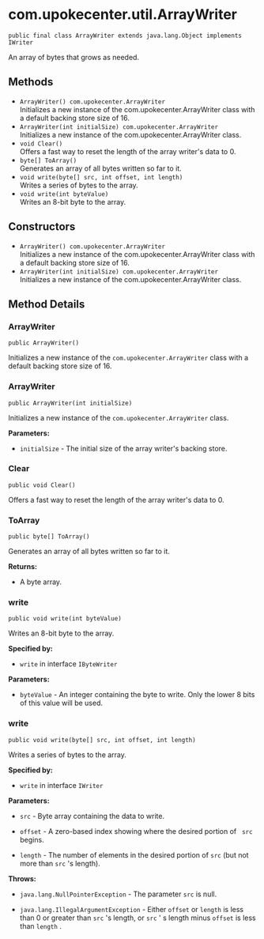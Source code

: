 # com.upokecenter.util.ArrayWriter

    public final class ArrayWriter extends java.lang.Object implements IWriter

An array of bytes that grows as needed.

## Methods

* `ArrayWriter() com.upokecenter.ArrayWriter`<br>
 Initializes a new instance of the com.upokecenter.ArrayWriter class
 with a default backing store size of 16.
* `ArrayWriter​(int initialSize) com.upokecenter.ArrayWriter`<br>
 Initializes a new instance of the com.upokecenter.ArrayWriter class.
* `void Clear()`<br>
 Offers a fast way to reset the length of the array writer's data to 0.
* `byte[] ToArray()`<br>
 Generates an array of all bytes written so far to it.
* `void write​(byte[] src,
     int offset,
     int length)`<br>
 Writes a series of bytes to the array.
* `void write​(int byteValue)`<br>
 Writes an 8-bit byte to the array.

## Constructors

* `ArrayWriter() com.upokecenter.ArrayWriter`<br>
 Initializes a new instance of the com.upokecenter.ArrayWriter class
 with a default backing store size of 16.
* `ArrayWriter​(int initialSize) com.upokecenter.ArrayWriter`<br>
 Initializes a new instance of the com.upokecenter.ArrayWriter class.

## Method Details

### ArrayWriter
    public ArrayWriter()
Initializes a new instance of the <code>com.upokecenter.ArrayWriter</code> class
 with a default backing store size of 16.
### ArrayWriter
    public ArrayWriter​(int initialSize)
Initializes a new instance of the <code>com.upokecenter.ArrayWriter</code> class.

**Parameters:**

* <code>initialSize</code> - The initial size of the array writer's backing store.

### Clear
    public void Clear()
Offers a fast way to reset the length of the array writer's data to 0.
### ToArray
    public byte[] ToArray()
Generates an array of all bytes written so far to it.

**Returns:**

* A byte array.

### write
    public void write​(int byteValue)
Writes an 8-bit byte to the array.

**Specified by:**

* <code>write</code> in interface <code>IByteWriter</code>

**Parameters:**

* <code>byteValue</code> - An integer containing the byte to write. Only the lower 8
 bits of this value will be used.

### write
    public void write​(byte[] src, int offset, int length)
Writes a series of bytes to the array.

**Specified by:**

* <code>write</code> in interface <code>IWriter</code>

**Parameters:**

* <code>src</code> - Byte array containing the data to write.

* <code>offset</code> - A zero-based index showing where the desired portion of <code>
 src</code> begins.

* <code>length</code> - The number of elements in the desired portion of <code>src</code>
 (but not more than <code>src</code> 's length).

**Throws:**

* <code>java.lang.NullPointerException</code> - The parameter <code>src</code> is null.

* <code>java.lang.IllegalArgumentException</code> - Either <code>offset</code> or <code>length</code> is
 less than 0 or greater than <code>src</code> 's length, or <code>src</code> ' s
 length minus <code>offset</code> is less than <code>length</code> .
